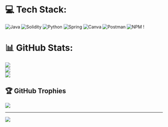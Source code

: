 

# 💻 Tech Stack:
![Java](https://img.shields.io/badge/java-%23ED8B00.svg?style=for-the-badge&logo=java&logoColor=white) ![Solidity](https://img.shields.io/badge/Solidity-%23363636.svg?style=for-the-badge&logo=solidity&logoColor=white) ![Python](https://img.shields.io/badge/python-3670A0?style=for-the-badge&logo=python&logoColor=ffdd54) ![Spring](https://img.shields.io/badge/spring-%236DB33F.svg?style=for-the-badge&logo=spring&logoColor=white) ![Canva](https://img.shields.io/badge/Canva-%2300C4CC.svg?style=for-the-badge&logo=Canva&logoColor=white) ![Postman](https://img.shields.io/badge/Postman-FF6C37?style=for-the-badge&logo=postman&logoColor=white) ![NPM](https://img.shields.io/badge/NPM-%23000000.svg?style=for-the-badge&logo=npm&logoColor=white) !
# 📊 GitHub Stats:
![](https://github-readme-stats.vercel.app/api?username=LeanBorquez&theme=dark&hide_border=false&include_all_commits=true&count_private=true)<br/>
![](https://github-readme-streak-stats.herokuapp.com/?user=LeanBorquez&theme=dark&hide_border=false)<br/>
![](https://github-readme-stats.vercel.app/api/top-langs/?username=LeanBorquez&theme=dark&hide_border=false&include_all_commits=true&count_private=true&layout=compact)

## 🏆 GitHub Trophies
![](https://github-profile-trophy.vercel.app/?username=LeanBorquez&theme=buddhism&no-frame=false&no-bg=true&margin-w=4)

---
[![](https://visitcount.itsvg.in/api?id=LeanBorquez&icon=0&color=0)](https://visitcount.itsvg.in)

<!-- Proudly created with GPRM ( https://gprm.itsvg.in ) -->
